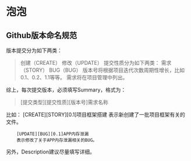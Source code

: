 ﻿泡泡
=====
Github版本命名规范
-----
版本提交分为如下两类：
> 创建（CREATE）
> 修改（UPDATE）
提交性质分为如下两类：
> 需求（STORY）
> BUG（BUG）
版本号将根据项目迭代次数周期性增长，比如0.1、0.2、1.1等等。
需求将在项目管理中列出。

综上，每次提交版本，必须填写Summary，格式为：

> [提交类型][提交性质][版本号]需求名称

比如：
		[CREATE][STORY][0.1]项目框架搭建
		表示新创建了一批项目框架有关的文件。

		[UPDATE][BUG][0.1]APP内存泄漏
		表示修改了关于APP内存泄漏相关的BUG。

另外，Description建议尽量填写详细。